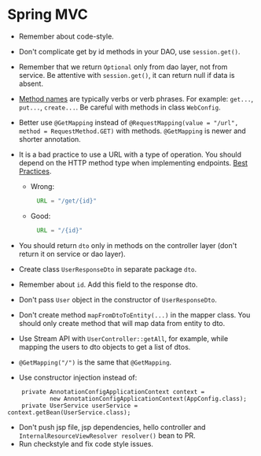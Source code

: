 # Spring MVC

* Remember about code-style.
* Don't complicate get by id methods in your DAO, use `session.get()`.
* Remember that we return `Optional` only from dao layer, not from service. Be attentive with `session.get()`, it can return null if data is absent.
* [Method names](https://mate-academy.github.io/style-guides/java/java.html#s5.2.3-method-names) are typically verbs or verb phrases.
  For example: `get...`, `put...`, `create...`. Be careful with methods in class `WebConfig`.
* Better use `@GetMapping` instead of `@RequestMapping(value = "/url", method = RequestMethod.GET)` with methods.
  `@GetMapping` is newer and shorter annotation.
* It is a bad practice to use a URL with a type of operation. You should depend on the HTTP method type when implementing endpoints. [Best Practices](https://restfulapi.net/resource-naming/).

  - Wrong:
  ```java
       URL = "/get/{id}"
  ```
  - Good:
  ```java
       URL = "/{id}"
  ```
* You should return `dto` only in methods on the controller layer (don't return it on service or dao layer).
* Create class `UserResponseDto` in separate package `dto`.
* Remember about `id`. Add this field to the response dto.
* Don't pass `User` object in the constructor of `UserResponseDto`.
* Don't create method `mapFromDtoToEntity(...)` in the mapper class. You should only create method that will map data from entity to dto.
* Use Stream API with `UserController::getAll`, for example, while mapping the users to dto objects to get a list of dtos.
* `@GetMapping("/")` is the same that `@GetMapping`.
* Use constructor injection instead of:
```
    private AnnotationConfigApplicationContext context =
            new AnnotationConfigApplicationContext(AppConfig.class);
    private UserService userService = context.getBean(UserService.class);
```
* Don't push jsp file, jsp dependencies, hello controller and `InternalResourceViewResolver resolver()` bean to PR.
* Run checkstyle and fix code style issues.
